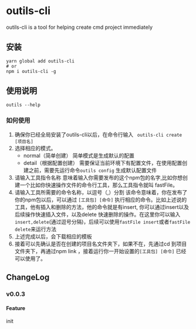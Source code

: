 # outils-cli

outils-cli is a tool for helping create cmd project immediately

## 安装

```shell
yarn global add outils-cli
# or
npm i outils-cli -g
```

## 使用说明

```shell
outils --help
```

### 如何使用

1. 确保你已经全局安装了outils-cli以后，在命令行输入
` outils-cli create [项目名]`
2. 选择相应的模式。
    - normal（简单创建） 
      简单模式是生成默认的配置
    - detail（根据配置创建） 
      需要保证当前环境下有配置文件，在使用配置创建之前，需要先运行命令`outils config` 生成默认配置文件
3. 请输入工具指令名称
    意味着输入你需要发布的这个npm包的名字,比如你想创建一个比如你快速操作文件的命令行工具，那么工具指令就叫 fastFile。
4. 请输入工具所需要的命令名称，以逗号（,）分割
    该命令意味着，你在发布了你的npm包以后，可以通过 `[工具包] [命令]` 执行相应的命令。比如上述说的工具，他有插入和删除的方法，他的命令就是有insert, 你可以通过insert以及后续操作快速插入文件，以及delete 快速删除的操作。在这里你可以输入`insert,delete`(通过逗号分隔)，后续可以使用`fastFile insert`或者`fastFile delete`来运行方法
5.  上述完成以后，会下载相应的模板
6. 接着可以先确认是否在创建的项目名文件夹下，如果不在，先通过cd 到项目文件夹下，再通过npm link ，接着运行你一开始设置的`[工具包] [命令]` 已经可以使用了。

## ChangeLog

### v0.0.3

#### Feature

init
